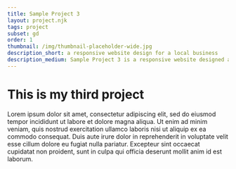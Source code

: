 ```yaml
---
title: Sample Project 3
layout: project.njk
tags: project
subset: gd
order: 1
thumbnail: /img/thumbnail-placeholder-wide.jpg
description_short: a responsive website design for a local business
description_medium: Sample Project 3 is a responsive website designed asdkaljsdklajskdl asdjklasjdkl asdjklasjdkl.
---
```


# This is my third project

Lorem ipsum dolor sit amet, consectetur adipiscing elit, sed do eiusmod tempor incididunt ut labore et dolore magna aliqua. Ut enim ad minim veniam, quis nostrud exercitation ullamco laboris nisi ut aliquip ex ea commodo consequat. Duis aute irure dolor in reprehenderit in voluptate velit esse cillum dolore eu fugiat nulla pariatur. Excepteur sint occaecat cupidatat non proident, sunt in culpa qui officia deserunt mollit anim id est laborum.
